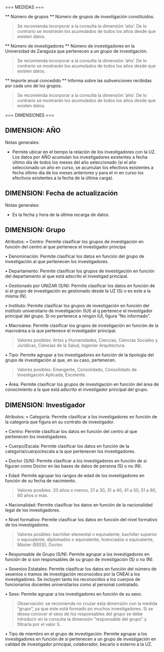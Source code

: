 === MEDIDAS ===

** Número de grupos **
Número de grupos de investigación constituidos.

>Se recomienda incorporar a la consulta la dimensión ‘año’. De lo contrario se mostrarán los acumulados de
todos los años desde que existen datos.

** Número de investigadores **
Número de investigadores en la Universidad de Zaragoza que pertenecen a un grupo de investigación.

>Se recomienda incorporar a la consulta la dimensión ‘año’. De lo contrario se mostrarán los acumulados de
todos los años desde que existen datos.

** Importe anual concedido **
Informa sobre las subvenciones recibidas por cada uno de los grupos.

>Se recomienda incorporar a la consulta la dimensión ‘año’. De lo contrario se mostrarán los acumulados de
todos los años desde que existen datos.

=== DIMENSIONES ===

## DIMENSION: AÑO ##

Notas generales:
- Permite ubicar en el tiempo la relación de los investigadores con la UZ. Los datos por AÑO acumulan los investigadores existentes a fecha último día de todos los meses del año seleccionado (si el año seleccionado un año en curso, se acumulan los efectivos existentes a fecha último día de los meses anteriores y para el m en curso los efectivos existentes a la fecha de la última carga).

## DIMENSION: Fecha de actualización ##

Notas generales:
- Es la fecha y hora de la última recarga de datos.

## DIMENSION: Grupo ##

Atributos:
• Centro:
Permite clasificar los grupos de investigación en función del centro al que pertenece el investigador principa

• Denominación:
Permite clasificar los datos en función del grupo de investigación al que pertenecen los investigadores.

• Departamento:
Permite clasificar los grupos de investigación en función del departamento al que está adscrito el investigad principal.

• Gestionado por UNIZAR (S/N):
Permite clasificar los datos en función de si el grupo de investigación es gestionado desde la UZ (S) o es exte a la misma (N).

• Instituto:
Permite clasificar los grupos de investigación en función del instituto universitario de investigación (IUI) al q pertenece el investigador principal del grupo. Si no pertenece a ningún IUI, figura “No informado”.

• Macroárea:
Permite clasificar los grupos de investigación en función de la macroárea a la que pertenece el investigador principal.

>Valores posibles: Artes y Humanidades, Ciencias, Ciencias Sociales y Jurídicas, Ciencias de la Salud, Ingenier
Arquitectura.

• Tipo:
Permite agrupar a los investigadores en función de la tipología del grupo de investigación al que, en su caso, pertenecen.

>Valores posibles: Emergente, Consolidado, Consolidado de Investigación Aplicada, Excelente.

• Área:
Permite clasificar los grupos de investigación en función del área de conocimiento a la que está adscrito el investigador principal del grupo.

## DIMENSION: Investigador ##

Atributos:
• Categoría:
Permite clasificar a los investigadores en función de la categoría que figura en su contrato de investigador.

• Centro:
Permite clasificar los datos en función del centro al que pertenecen los investigadores.

• Cuerpo/Escala:
Permite clasificar los datos en función de la categoría/cuerpo/escala a la que pertenecen los investigadores.

• Doctor (S/N):
Permite clasificar a los investigadores en función de si figuran como Doctor en las bases de datos de persona (S) o no (N).

• Edad:
Permite agrupar los rangos de edad de los investigadores en función de su fecha de nacimiento.

>Valores posibles: 20 años o menos, 21 a 30, 31 a 40, 41 a 50, 51 a 60, 60 años o más.

• Nacionalidad:
Permite clasificar los datos en función de la nacionalidad legal de los investigadores.

• Nivel formativo:
Permite clasificar los datos en función del nivel formativo de los investigadores.

>Valores posibles: bachiller elemental o equivalente, bachiller superior o equivalente, diplomados o
equivalente, licenciados o equivalente, Máster (EEES), Doctor.

• Responsable de Grupo (S/N):
Permite agrupar a los investigadores en función de si son responsables de su grupo de investigación (S) o no (N).

• Sexenios Estatales:
Permite clasificar los datos en función del número de sexenios o tramos de investigación reconocidos por la CNEAI a los investigadores. Se incluyen tanto los reconocidos a los cuerpos de funcionarios docentes universitarios como al personal contratado.

• Sexo:
Permite agrupar a los investigadores en función de su sexo.

>Observación: se recomienda no cruzar esta dimensión con la medida “grupo”, ya que éste está formado po
muchos investigadores. Si se desea conocer el sexo de los responsables del grupo se debe introducir en la consulta la dimensión “responsable del grupo” y filtrarla por el valor S.

• Tipo de miembro en el grupo de investigación:
Permite agrupar a los investigadores en función de si pertenecen a un grupo de investigación en calidad de investigador principal, colaborador, becario o externo a la UZ.

